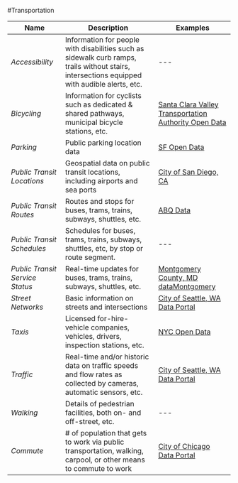 #Transportation

| Name | Description | Examples |
| --- | --- | --- |
| *Accessibility* |	Information for people with disabilities such as sidewalk curb ramps, trails without stairs, intersections equipped with audible alerts, etc. | --- |
|*Bicycling* |	Information for cyclists such as dedicated & shared pathways, municipal bicycle stations, etc. | [Santa Clara Valley Transportation Authority Open Data](https://data.vta.org/Active-Transportation/Bike-Paths-Lanes-and-Routes/4dp8-j694) |
| *Parking* |	Public parking location data | [SF Open Data](https://data.sfgov.org/Transportation/Off-Street-parking-lots-and-parking-garages/uupn-yfaw) |
| *Public Transit Locations* |	Geospatial data on public transit locations, including airports and sea ports | [City of San Diego, CA](http://data.sandiego.gov/dataset/transit-stop-locations) |
| *Public Transit Routes* |	Routes and stops for buses, trams, trains, subways, shuttles, etc. | [ABQ Data](http://data.cabq.gov/transit/routesandstops/) |
| *Public Transit Schedules* |	Schedules for buses, trams, trains, subways, shuttles, etc, by stop or route segment. | --- |
| *Public Transit Service Status* |	Real-time updates for buses, trams, trains, subways, shuttles, etc. | [Montgomery County, MD dataMontgomery](https://data.montgomerycountymd.gov/Transportation/Bus-Delays-and-Detours/rdz7-f9v4) |
| *Street Networks* |	Basic information on streets and intersections | [City of Seattle, WA Data Portal](https://data.seattle.gov/dataset/Street-Network-Database/afip-2mzr) |
| *Taxis* |	Licensed for-hire-vehicle companies, vehicles, drivers, inspection stations, etc. | [NYC Open Data](https://data.cityofnewyork.us/Transportation/For-Hire-Vehicles-FHV-Active-Drivers/xjfq-wh2d) |
| *Traffic*	| Real-time and/or historic data on traffic speeds and flow rates as collected by cameras, automatic sensors, etc. | [City of Seattle, WA Data Portal](https://data.seattle.gov/Transportation/Streets/95dy-dige) |
| *Walking* |	Details of pedestrian facilities, both on- and off-street, etc. | --- |
| *Commute* |	# of population that gets to work via public transportation, walking, carpool, or other means to commute to work | [City of Chicago Data Portal](https://data.cityofchicago.org/Transportation/CTA-Ridership-Bus-Routes-Daily-Totals-by-Route/jyb9-n7fm) |
